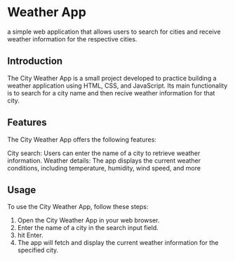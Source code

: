 # Weather App

a simple web application that allows users to search for cities and receive weather information for the respective cities.


## Introduction
The City Weather App is a small project developed to practice building a weather application using HTML, CSS, and JavaScript. Its main functionality is to search for a city name and then recive weather information for that city.


## Features
The City Weather App offers the following features:

City search: Users can enter the name of a city to retrieve weather information.
Weather details: The app displays the current weather conditions, including temperature, humidity, wind speed, and more


## Usage
To use the City Weather App, follow these steps:

1. Open the City Weather App in your web browser.
2. Enter the name of a city in the search input field.
3. hit Enter.
4. The app will fetch and display the current weather information for the specified city.
